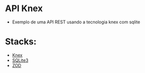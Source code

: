 # API Knex
- Exemplo de uma API REST usando a tecnologia knex com sqlite
  
# Stacks: 

- [Knex](https://knexjs.org/guide/#node-js)
- [SQLite3](https://knexjs.org/)
- [ZOD](https://www.npmjs.com/package/zod)
